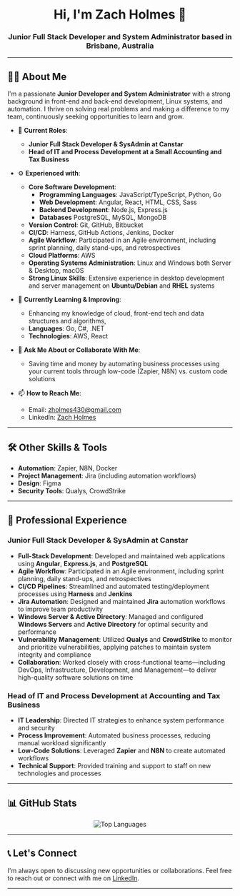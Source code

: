 <h1 align="center">Hi, I'm Zach Holmes 👋</h1>
<h3 align="center">Junior Full Stack Developer and System Administrator based in Brisbane, Australia</h3>

---

## 👨‍💻 About Me

I'm a passionate **Junior Developer and System Administrator** with a strong background in front-end and back-end development, Linux systems, and automation. I thrive on solving real problems and making a difference to my team, continuously seeking opportunities to learn and grow.

- 💼 **Current Roles**:
  - **Junior Full Stack Developer & SysAdmin at Canstar**
  - **Head of IT and Process Development at a Small Accounting and Tax Business**

- ⚙️ **Experienced with**:
  - **Core Software Development**:
    - **Programming Languages**: 
      JavaScript/TypeScript, Python, Go
    - **Web Development**: Angular, React, HTML, CSS, Sass
    - **Backend Development**: Node.js, Express.js
    - **Databases** PostgreSQL, MySQL, MongoDB
  - **Version Control**: Git, GitHub, Bitbucket
  - **CI/CD**: Harness, GitHub Actions, Jenkins, Docker
  - **Agile Workflow**: Participated in an Agile environment, including sprint planning, daily stand-ups, and retrospectives
  - **Cloud Platforms**: AWS
  - **Operating Systems Administration**: Linux and Windows both Server & Desktop, macOS
  - **Strong Linux Skills**: Extensive experience in desktop development and server management on **Ubuntu/Debian** and **RHEL** systems

- 🌱 **Currently Learning & Improving**:
  - Enhancing my knowledge of cloud, front-end tech and data structures and algorithms, 
  - **Languages**: Go, C#, .NET
  - **Technologies**: AWS, React

- 💬 **Ask Me About or Collaborate With Me**:
  - Saving time and money by automating business processes using your current tools through low-code (Zapier, N8N) vs. custom code solutions

- 📫 **How to Reach Me**:
  - Email: [zholmes430@gmail.com](mailto:zholmes430@gmail.com)
  - LinkedIn: [Zach Holmes](https://www.linkedin.com/in/zach-holmes-60042a181/)

---

## 🛠️ Other Skills & Tools

- **Automation**: Zapier, N8N, Docker
- **Project Management**: Jira (including automation workflows)
- **Design**: Figma
- **Security Tools**: Qualys, CrowdStrike

---

## 💼 Professional Experience

### **Junior Full Stack Developer & SysAdmin at Canstar**

- **Full-Stack Development**: Developed and maintained web applications using **Angular**, **Express.js**, and **PostgreSQL**
- **Agile Workflow**: Participated in an Agile environment, including sprint planning, daily stand-ups, and retrospectives
- **CI/CD Pipelines**: Streamlined and automated testing/deployment processes using **Harness** and **Jenkins**
- **Jira Automation**: Designed and maintained **Jira** automation workflows to improve team productivity
- **Windows Server & Active Directory**: Managed and configured **Windows Servers** and **Active Directory** for optimal security and performance
- **Vulnerability Management**: Utilized **Qualys** and **CrowdStrike** to monitor and prioritize vulnerabilities, applying patches to maintain system integrity and compliance
- **Collaboration**: Worked closely with cross-functional teams—including DevOps, Infrastructure, Development, and Management—to deliver high-quality software solutions on time

### **Head of IT and Process Development at Accounting and Tax Business**

- **IT Leadership**: Directed IT strategies to enhance system performance and security
- **Process Improvement**: Automated business processes, reducing manual workload significantly
- **Low-Code Solutions**: Leveraged **Zapier** and **N8N** to create automated workflows
- **Technical Support**: Provided training and support to staff on new technologies and processes

---

## 📊 GitHub Stats

<p align="center">
  <img src="https://github-readme-stats.vercel.app/api/top-langs/?username=zachholmesdev&hide=css,html,scss&exclude_repo=complete-intro-to-sql,angular-fundamentals-lessons,kata-machine&theme=onedark" alt="Top Languages">
</p>

---

## 📞 Let's Connect

I'm always open to discussing new opportunities or collaborations. Feel free to reach out or connect with me on [LinkedIn](https://www.linkedin.com/in/zach-holmes-60042a181/).

---

